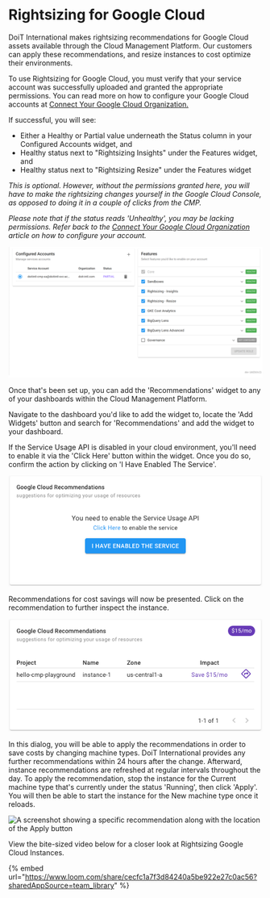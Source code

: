 # Rightsizing for Google Cloud

DoiT International makes rightsizing recommendations for Google Cloud assets available through the Cloud Management Platform. Our customers can apply these recommendations, and resize instances to cost optimize their environments.

To use Rightsizing for Google Cloud, you must verify that your service account was successfully uploaded and granted the appropriate permissions. You can read more on how to configure your Google Cloud accounts at [Connect Your Google Cloud Organization.](../google-cloud/connect-google-cloud-service-account.md)

If successful, you will see:

* Either a Healthy or Partial value underneath the Status column in your Configured Accounts widget, and
* Healthy status next to "Rightsizing Insights" under the Features widget, and
* Healthy status next to "Rightsizing Resize" under the Features widget

_This is optional. However, without the permissions granted here, you will have to make the rightsizing changes yourself in the Google Cloud Console, as opposed to doing it in a couple of clicks from the CMP._

_Please note that if the status reads 'Unhealthy', you may be lacking permissions. Refer back to the_ [_Connect Your Google Cloud Organization_](../google-cloud/connect-google-cloud-service-account.md) _article on how to configure your account._

![A screenshot showing your configured service account details](../.gitbook/assets/cmp-rightsizing-1.png)

Once that's been set up, you can add the 'Recommendations' widget to any of your dashboards within the Cloud Management Platform.

Navigate to the dashboard you'd like to add the widget to, locate the 'Add Widgets' button and search for 'Recommendations' and add the widget to your dashboard.

If the Service Usage API is disabled in your cloud environment, you'll need to enable it via the 'Click Here' button within the widget. Once you do so, confirm the action by clicking on 'I Have Enabled The Service'.

![A screenshot showing the I Have Enabled This Service button](../.gitbook/assets/cmp-recommendations-4.png)

Recommendations for cost savings will now be presented. Click on the recommendation to further inspect the instance.

![A screenshot showing the Google Cloud Recommendations section](../.gitbook/assets/cmp-recommendations-3.png)

In this dialog, you will be able to apply the recommendations in order to save costs by changing machine types. DoiT International provides any further recommendations within 24 hours after the change. Afterward, instance recommendations are refreshed at regular intervals throughout the day. To apply the recommendation, stop the instance for the Current machine type that's currently under the status 'Running', then click 'Apply'. You will then be able to start the instance for the New machine type once it reloads.

![A screenshot showing a specific recommendation along with the location of the
Apply button](../.gitbook/assets/cmp-resize-instance.png)

View the bite-sized video below for a closer look at Rightsizing Google Cloud Instances.

{% embed url="https://www.loom.com/share/cecfc1a7f3d84240a5be922e27c0ac56?sharedAppSource=team_library" %}
